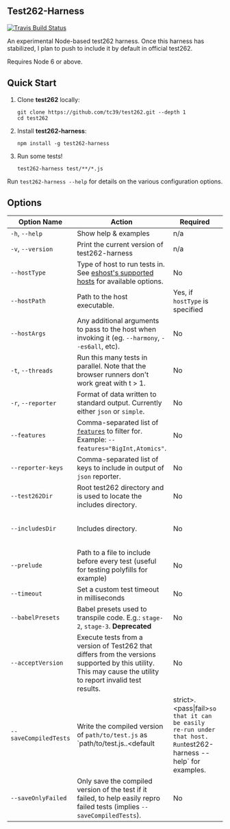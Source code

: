 ## Test262-Harness

[![Travis Build Status](https://travis-ci.org/bterlson/test262-harness.svg?branch=master)](https://travis-ci.org/bterlson/test262-harness)

An experimental Node-based test262 harness. Once this harness has stabilized, I plan to push to include it by default in official test262.

Requires Node 6 or above.

## Quick Start

1. Clone **test262** locally:
    ```
    git clone https://github.com/tc39/test262.git --depth 1
    cd test262
    ```
2. Install **test262-harness**: 
    ```
    npm install -g test262-harness
    ```
3. Run some tests!
    ```
    test262-harness test/**/*.js
    ```

Run `test262-harness --help` for details on the various configuration options.

## Options

| Option Name | Action | Required | Default |
| -- | -- | -- | -- |
| `-h`, `--help` | Show help & examples | n/a | n/a |
| `-v`, `--version` | Print the current version of test262-harness | n/a | n/a |
| `--hostType` | Type of host to run tests in. See [eshost's supported hosts](https://github.com/bterlson/eshost#supported-hosts) for available options. | No | `node`
| `--hostPath` | Path to the host executable. | Yes, if `hostType` is specified | `process.execPath` 
| `--hostArgs` | Any additional arguments to pass to the host when invoking it (eg. `--harmony`, `--es6all`, etc). | No | n/a |
| `-t`, `--threads` | Run this many tests in parallel. Note that the browser runners don't work great with t > 1. | No | 1 |
| `-r`, `--reporter` | Format of data written to standard output. Currently either `json` or `simple`. | No |  `simple` |
| `--features` | Comma-separated list of [`features`](https://github.com/tc39/test262/blob/master/features.txt) to filter for. Example: `--features="BigInt,Atomics"`. | No | n/a |
| `--reporter-keys` | Comma-separated list of keys to include in output of `json` reporter. | No | n/a |
| `--test262Dir` | Root test262 directory and is used to locate the includes directory. | No | Relative to test files |
| `--includesDir` | Includes directory. | No | Inferred from `test262Dir` or else detected by walking upward from the first test found. |
| `--prelude` | Path to a file to include before every test (useful for testing polyfills for example) | No | n/a |
| `--timeout` | Set a custom test timeout in milliseconds | No | `10000` |
| `--babelPresets` | Babel presets used to transpile code. E.g.: `stage-2`, `stage-3`. **Deprecated** | No | n/a |
| `--acceptVersion` | Execute tests from a version of Test262 that differs from the versions supported by this utility. This may cause the utility to report invalid test results. | No | Inferred from `test262Dir/package.json` |
| `--saveCompiledTests` | Write the compiled version of `path/to/test.js` as `path/to/test.js.<hostType>.<default|strict>.<pass\|fail>` so that it can be easily re-run under that host. Run `test262-harness --help` for examples. | No | n/a 
| `--saveOnlyFailed` | Only save the compiled version of the test if it failed, to help easily repro failed tests (implies `--saveCompiledTests`). | No | n/a 
